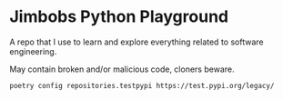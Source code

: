 # Jimbobs Python Playground

A repo that I use to learn and explore everything related to software engineering.

May contain broken and/or malicious code, cloners beware.

```sh
poetry config repositories.testpypi https://test.pypi.org/legacy/
```

